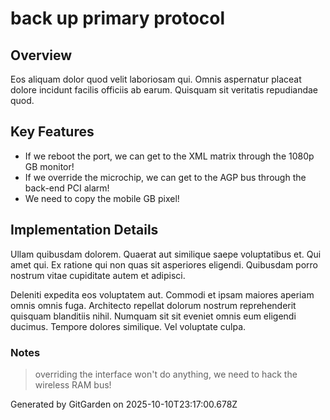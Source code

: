 # back up primary protocol

## Overview
Eos aliquam dolor quod velit laboriosam qui. Omnis aspernatur placeat dolore incidunt facilis officiis ab earum. Quisquam sit veritatis repudiandae quod.

## Key Features
- If we reboot the port, we can get to the XML matrix through the 1080p GB monitor!
- If we override the microchip, we can get to the AGP bus through the back-end PCI alarm!
- We need to copy the mobile GB pixel!

## Implementation Details
Ullam quibusdam dolorem. Quaerat aut similique saepe voluptatibus et. Qui amet qui. Ex ratione qui non quas sit asperiores eligendi. Quibusdam porro nostrum vitae cupiditate autem et adipisci.
 Deleniti expedita eos voluptatem aut. Commodi et ipsam maiores aperiam omnis omnis fuga. Architecto repellat dolorum nostrum reprehenderit quisquam blanditiis nihil. Numquam sit sit eveniet omnis eum eligendi ducimus. Tempore dolores similique. Vel voluptate culpa.

### Notes
> overriding the interface won't do anything, we need to hack the wireless RAM bus!

Generated by GitGarden on 2025-10-10T23:17:00.678Z